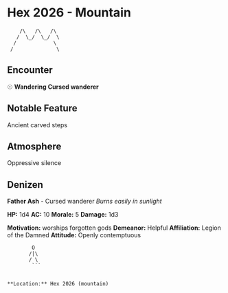 # Hex 2026 - Mountain
```
    /\   /\   /\
   /  \_/  \_/  \
  /            \
 /              \
```

## Encounter

☉ **Wandering Cursed wanderer**

## Notable Feature

Ancient carved steps

## Atmosphere

Oppressive silence

## Denizen

**Father Ash** - Cursed wanderer
*Burns easily in sunlight*

**HP:** 1d4 **AC:** 10 **Morale:** 5
**Damage:** 1d3

**Motivation:** worships forgotten gods
**Demeanor:** Helpful
**Affiliation:** Legion of the Damned
**Attitude:** Openly contemptuous

```
        O
       /|\
       / \
        ```


**Location:** Hex 2026 (mountain)

